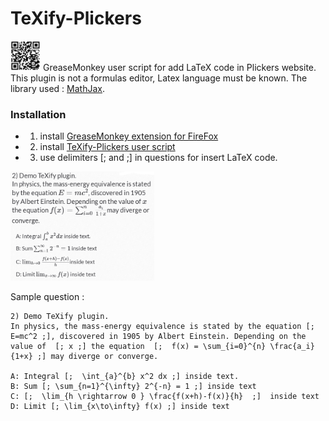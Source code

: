 # TeXify-Plickers
<img src="LOGO.png" width="48"> GreaseMonkey user script for add LaTeX code in Plickers website. This plugin is not a formulas editor, Latex language must be known. The library used : [MathJax](https://www.mathjax.org/).

### Installation

* 1) install [GreaseMonkey extension for FireFox](https://addons.mozilla.org/fr/firefox/addon/greasemonkey/)
* 2) install [TeXify-Plickers user script](https://github.com/obook/TeXify-Plickers/raw/master/TeXify-Plickers.user.js)
* 3) use delimiters [; and ;] in questions for insert LaTeX code.

<img src="TeXify-Plickers.png" width="230">

Sample question :
```
2) Demo TeXify plugin. 
In physics, the mass-energy equivalence is stated by the equation [; E=mc^2 ;], discovered in 1905 by Albert Einstein. Depending on the value of  [; x ;] the equation  [;  f(x) = \sum_{i=0}^{n} \frac{a_i}{1+x} ;] may diverge or converge.

A: Integral [;  \int_{a}^{b} x^2 dx ;] inside text.
B: Sum [; \sum_{n=1}^{\infty} 2^{-n} = 1 ;] inside text
C: [;  \lim_{h \rightarrow 0 } \frac{f(x+h)-f(x)}{h}  ;]  inside text
D: Limit [; \lim_{x\to\infty} f(x) ;] inside text
```
